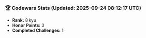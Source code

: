 ### 🏆 Codewars Stats (Updated: 2025-09-24 08:12:17 UTC)

- **Rank:** 8 kyu
- **Honor Points:** 3
- **Completed Challenges:** 1
